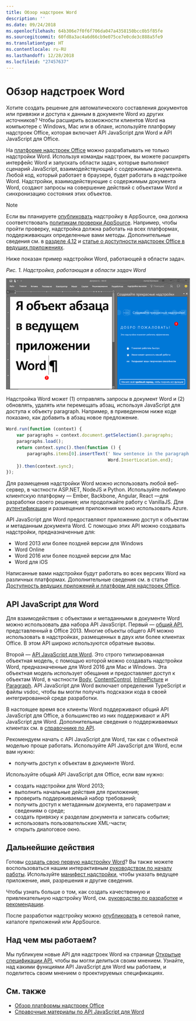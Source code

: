 ```yaml
---
title: Обзор надстроек Word
description: ''
ms.date: 09/24/2018
ms.openlocfilehash: 64b306e7f0f6f706da047a4358150bcc0b5f85fe
ms.sourcegitcommit: 60fd8a3ac4a6d66cb9e075ce7e0cde3c888a5fe9
ms.translationtype: HT
ms.contentlocale: ru-RU
ms.lasthandoff: 12/28/2018
ms.locfileid: "27457637"
---
```

# <a name="word-add-ins-overview"></a>Обзор надстроек Word

Хотите создать решение для автоматического составления документов или привязки и доступа к данным в документе Word из других источников? Чтобы расширить возможности клиентов Word на компьютере с Windows, Mac или в облаке, используйте платформу надстроек Office, которая включает API JavaScript для Word и API JavaScript для Office.

На [платформе надстроек Office](../overview/office-add-ins.md) можно разрабатывать не только надстройки Word. Используя команды надстроек, вы можете расширять интерфейс Word и запускать области задач, которые выполняют сценарий JavaScript, взаимодействующий с содержимым документа. Любой код, который работает в браузере, будет работать в надстройке Word. Надстройки, взаимодействующие с содержимым документа Word, создают запросы на совершение действий с объектами Word и синхронизацию состояния этих объектов. 

> [!NOTE]
> Если вы планируете [опубликовать](../publish/publish.md) надстройку в AppSource, она должна соответствовать [политикам проверки AppSource](https://docs.microsoft.com/office/dev/store/validation-policies). Например, чтобы пройти проверку, надстройка должна работать на всех платформах, поддерживающих определенные вами методы. Дополнительные сведения см. в [разделе 4.12](https://docs.microsoft.com/office/dev/store/validation-policies#4-apps-and-add-ins-behave-predictably) и [статье о доступности надстроек Office в ведущих приложениях](../overview/office-add-in-availability.md).

Ниже показан пример надстройки Word, работающей в области задач.

*Рис. 1. Надстройка, работающая в области задач Word*

![Надстройка, работающая в области задач Word](../images/word-add-in-show-host-client.png)

Надстройка Word может (1) отправлять запросы в документ Word и (2) обновлять, удалять или перемещать абзац, используя JavaScript для доступа к объекту paragraph. Например, в приведенном ниже коде показано, как добавить в абзац новое предложение.

```js
Word.run(function (context) {
    var paragraphs = context.document.getSelection().paragraphs;
    paragraphs.load();
    return context.sync().then(function () {
        paragraphs.items[0].insertText(' New sentence in the paragraph.',
                                       Word.InsertLocation.end);
    }).then(context.sync);
});

```

Для размещения надстройки Word можно использовать любой веб-сервер, в частности ASP.NET, NodeJS и Python. Используйте любимую клиентскую платформу — Ember, Backbone, Angular, React —для разработки своего решения; или продолжайте работу с VanillaJS. Для [аутентификации](../develop/use-the-oauth-authorization-framework-in-an-office-add-in.md) и размещения приложения можно использовать Azure.

API JavaScript для Word предоставляют приложению доступ к объектам и метаданным документа Word. С помощью этих API можно создавать надстройки, предназначенные для:

* Word 2013 или более поздней версии для Windows
* Word Online
* Word 2016 или более поздней версии для Mac
* Word для iOS

Написанные вами надстройки будут работать во всех версиях Word на различных платформах. Дополнительные сведения см. в статье [Доступность ведущих приложений и платформ для надстроек Office](../overview/office-add-in-availability.md).

## <a name="javascript-apis-for-word"></a>API JavaScript для Word

Для взаимодействия с объектами и метаданными в документе Word можно использовать два набора API JavaScript. Первый — [общий API](../reference/javascript-api-for-office.md), представленный в Office 2013. Многие объекты общего API можно использовать в надстройках, размещенных в двух или более клиентах Office. В этом API широко используются обратные вызовы.

Второй — [API JavaScript для Word](../reference/overview/word-add-ins-reference-overview.md). Это строго типизированная объектная модель, с помощью которой можно создавать надстройки Word, предназначенные для Word 2016 для Mac и Windows. Эта объектная модель использует обещания и предоставляет доступ к объектам Word, в частности [Body](/javascript/api/word/word.body), [ContentControl](/javascript/api/word/word.contentcontrol), [InlinePicture](/javascript/api/word/word.inlinepicture) и [Paragraph](/javascript/api/word/word.paragraph). API JavaScript для Word включает определения TypeScript и файлы vsdoc, чтобы вы могли получать подсказки кода в своей интегрированной среде разработки.

В настоящее время все клиенты Word поддерживают общий API JavaScript для Office, а большинство из них поддерживают и API JavaScript для Word. Дополнительные сведения о поддерживаемых клиентах см. в [справочнике по API](https://docs.microsoft.com/office/dev/add-ins/reference/javascript-api-for-office?product=word).

Рекомендуем начать с API JavaScript для Word, так как с объектной моделью проще работать. Используйте API JavaScript для Word, если вам нужно:

* получить доступ к объектам в документе Word.

Используйте общий API JavaScript для Office, если вам нужно:

* создать надстройки для Word 2013;
* выполнить начальные действия для приложения;
* проверить поддерживаемый набор требований;
* получить доступ к метаданным документа, его параметрам и сведениям о среде;
* создать привязку к разделам документа и записать события;
* использовать пользовательские XML-части;
* открыть диалоговое окно.

## <a name="next-steps"></a>Дальнейшие действия

Готовы [создать свою первую надстройку Word](word-add-ins.md)? Вы также можете воспользоваться нашим интерактивным [руководством по началу работы](https://docs.microsoft.com/office/dev/add-ins/?product=Word). Используйте [манифест надстройки](../develop/add-in-manifests.md), чтобы указать ведущее приложение, имя, разрешения и другие сведения.

Чтобы узнать больше о том, как создать качественную и привлекательную надстройку Word, см. [руководство по разработке](../design/add-in-design.md) и [рекомендации](../concepts/add-in-development-best-practices.md).

После разработки надстройку можно [опубликовать](../publish/publish.md) в сетевой папке, каталоге приложений или AppSource.

## <a name="whats-coming-up-for-word-add-ins"></a>Над чем мы работаем?

Мы публикуем новые API для надстроек Word на странице [Открытые спецификации API](https://docs.microsoft.com/office/dev/add-ins/reference/openspec), чтобы вы могли делиться своим мнением. Узнайте, над какими функциями API JavaScript для Word мы работаем, и поделитесь своим мнением о проектируемых спецификациях.

## <a name="see-also"></a>См. также

* [Обзор платформы надстроек Office](../overview/office-add-ins.md)
* [Справочные материалы по API JavaScript для Word](https://docs.microsoft.com/office/dev/add-ins/reference/overview/word-add-ins-reference-overview)

